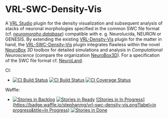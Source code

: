 VRL-SWC-Density-Vis
===================
A [VRL Studio](https://github.com/VRL-Studio/VRL-Studio) plugin for the density visualization and subsequent analysis of stacks of neuronal morphologies specified in the common SWC file format (cf. [*neuromorpho database*](http://neuromorpho.org)) compatible with e. g. Neurolucida, NEURON or GENESIS. By extending the existing [VRL-Density-Vis](https://github.com/NeuroBox3D/VRL-Density-Vis) plugin for the matter in hand, the [VRL-SWC-Density-Vis](https://github.com/stephanmg/VRL-SWC-Density-Vis) plugin integrates flawless within the novel [NeuroBox](http://neurobox.eu/) *3D* toolbox for detailed simulations and analysis in *Computational Neuroscience* (compare the organization [NeuroBox3D](https://github.com/NeuroBox3D)). For a specification of the SWC file format cf. [NeuroLand](http://www.neuronland.org/NLMorphologyConverter/MorphologyFormats/SWC/Spec.html).

CI:
* [![CI Build Status](https://travis-ci.org/stephanmg/VRL-SWC-Density-Vis.svg?branch=master)](https://travis-ci.org/stephanmg/VRL-SWC-Density-Vis)
[![CI Build Status](https://travis-ci.org/stephanmg/VRL-SWC-Density-Vis.svg?branch=devel)](https://travis-ci.org/stephanmg/VRL-SWC-Density-Vis)
[![CI Coverage Status](https://coveralls.io/repos/stephanmg/VRL-SWC-Density-Vis/badge.png)](https://coveralls.io/r/stephanmg/VRL-SWC-Density-Vis)

Waffle:
* [![Stories in Backlog](https://badge.waffle.io/stephanmg/vrl-swc-density-vis.png?label=backlog&title=Backlog)](http://waffle.io/stephanmg/vrl-swc-density-vis)
[![Stories in Ready](https://badge.waffle.io/stephanmg/vrl-swc-density-vis.png?label=ready&title=Ready)](http://waffle.io/stephanmg/vrl-swc-density-vis)
[![Stories in In Progress](https://badge.waffle.io/stephanmg/vrl-swc-density-vis.png?label=in progress&title=In Progress)](http://waffle.io/stephanmg/vrl-swc-density-vis)
[![Stories in Done](https://badge.waffle.io/stephanmg/vrl-swc-density-vis.png?label=done&title=Done)](http://waffle.io/stephanmg/vrl-swc-density-vis)
